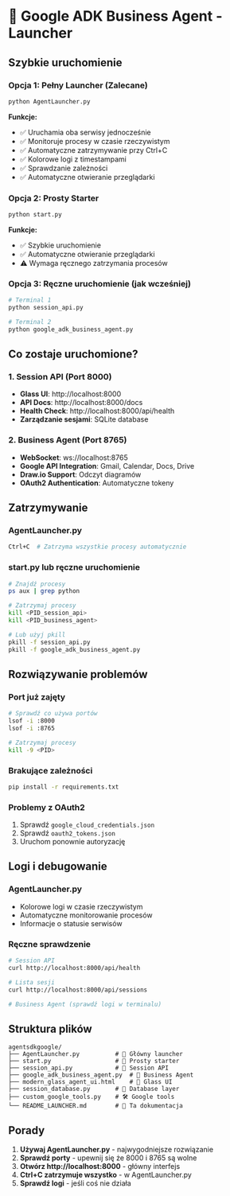 # 🚀 Google ADK Business Agent - Launcher

## Szybkie uruchomienie

### Opcja 1: Pełny Launcher (Zalecane)
```bash
python AgentLauncher.py
```

**Funkcje:**
- ✅ Uruchamia oba serwisy jednocześnie
- ✅ Monitoruje procesy w czasie rzeczywistym
- ✅ Automatyczne zatrzymywanie przy Ctrl+C
- ✅ Kolorowe logi z timestampami
- ✅ Sprawdzanie zależności
- ✅ Automatyczne otwieranie przeglądarki

### Opcja 2: Prosty Starter
```bash
python start.py
```

**Funkcje:**
- ✅ Szybkie uruchomienie
- ✅ Automatyczne otwieranie przeglądarki
- ⚠️ Wymaga ręcznego zatrzymania procesów

### Opcja 3: Ręczne uruchomienie (jak wcześniej)
```bash
# Terminal 1
python session_api.py

# Terminal 2  
python google_adk_business_agent.py
```

## Co zostaje uruchomione?

### 1. Session API (Port 8000)
- **Glass UI**: http://localhost:8000
- **API Docs**: http://localhost:8000/docs
- **Health Check**: http://localhost:8000/api/health
- **Zarządzanie sesjami**: SQLite database

### 2. Business Agent (Port 8765)
- **WebSocket**: ws://localhost:8765
- **Google API Integration**: Gmail, Calendar, Docs, Drive
- **Draw.io Support**: Odczyt diagramów
- **OAuth2 Authentication**: Automatyczne tokeny

## Zatrzymywanie

### AgentLauncher.py
```bash
Ctrl+C  # Zatrzyma wszystkie procesy automatycznie
```

### start.py lub ręczne uruchomienie
```bash
# Znajdź procesy
ps aux | grep python

# Zatrzymaj procesy
kill <PID_session_api>
kill <PID_business_agent>

# Lub użyj pkill
pkill -f session_api.py
pkill -f google_adk_business_agent.py
```

## Rozwiązywanie problemów

### Port już zajęty
```bash
# Sprawdź co używa portów
lsof -i :8000
lsof -i :8765

# Zatrzymaj procesy
kill -9 <PID>
```

### Brakujące zależności
```bash
pip install -r requirements.txt
```

### Problemy z OAuth2
1. Sprawdź `google_cloud_credentials.json`
2. Sprawdź `oauth2_tokens.json`
3. Uruchom ponownie autoryzację

## Logi i debugowanie

### AgentLauncher.py
- Kolorowe logi w czasie rzeczywistym
- Automatyczne monitorowanie procesów
- Informacje o statusie serwisów

### Ręczne sprawdzenie
```bash
# Session API
curl http://localhost:8000/api/health

# Lista sesji
curl http://localhost:8000/api/sessions

# Business Agent (sprawdź logi w terminalu)
```

## Struktura plików

```
agentsdkgoogle/
├── AgentLauncher.py          # 🚀 Główny launcher
├── start.py                  # 🚀 Prosty starter
├── session_api.py            # 📡 Session API
├── google_adk_business_agent.py  # 🤖 Business Agent
├── modern_glass_agent_ui.html    # 🎨 Glass UI
├── session_database.py       # 💾 Database layer
├── custom_google_tools.py    # 🛠️ Google tools
└── README_LAUNCHER.md        # 📖 Ta dokumentacja
```

## Porady

1. **Używaj AgentLauncher.py** - najwygodniejsze rozwiązanie
2. **Sprawdź porty** - upewnij się że 8000 i 8765 są wolne
3. **Otwórz http://localhost:8000** - główny interfejs
4. **Ctrl+C zatrzymuje wszystko** - w AgentLauncher.py
5. **Sprawdź logi** - jeśli coś nie działa 